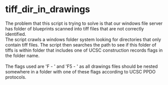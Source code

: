# tiff_dir_in_drawings
The problem that this script is trying to solve is that our windows file server has folder of blueprints scanned into tiff files that are not correctly identified.  
 The script crawls a windows folder system looking for directories that only contain tiff files. The script then searches the path to see if this folder of tiffs is within folder that includes one of UCSC construction records flags in the folder name. <br/>  
 The flags used are 'F - ' and 'F5 - ' as all drawings files should be nested somewhere in a folder with one of these flags according to UCSC PPDO protocols.





